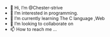 - 👋 Hi, I’m @Chester-strive
- 👀 I’m interested in programming.
- 🌱 I’m currently learning The C language ,Web
- 💞️ I’m looking to collaborate on 
- 📫 How to reach me ...

<!---
Chester-strive/Chester-strive is a ✨ special ✨ repository because its `README.md` (this file) appears on your GitHub profile.
You can click the Preview link to take a look at your changes.
--->

